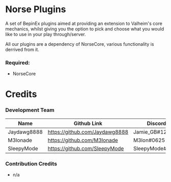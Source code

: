 # Norse Plugins
A set of BepinEx plugins aimed at providing an extension to Valheim's core mechanics, whilst giving you the option to pick and choose what you would like to use in your play through/server.

All our plugins are a dependency of NorseCore, various functionality is derrived from it.

### Required:
* NorseCore

# Credits
### Development Team
Name | Github Link | Discord
-----|-------------|---------
Jaydawg8888 | https://github.com/Jaydawg8888 | Jamie_GB#1201
M3lonade | https://github.com/M3lonade | M3lon#0625
SleepyMode | https://github.com/SleepyMode |SleepyMode#2944

### Contribution Credits
* n/a
